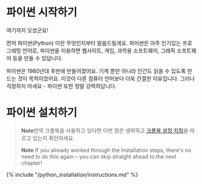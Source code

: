 # 파이썬 시작하기

여기까지 오셨군요!

먼저 파이썬(Python) 이란 무엇인지부터 말씀드릴게요. 파이썬은 아주 인기있는 프로그래밍 언어로, 파이썬을 이용하면 웹사이트, 게임, 과학용 소프트웨어, 그래픽 소프트웨어 등을 만들 수 있답니다.

파이썬은 1980년대 후반에 만들어졌어요. 기계 뿐만 아니라 인간도 읽을 수 있도록 만드는 것이 목적이었어요. 이것이 다른 컴퓨터 언어보다 더욱 간결한 이유입니다. 그러나 걱정하지 마세요 - 파이썬 또한 정말 강력하답니다.

# 파이썬 설치하기

> **Note**만약 크롬북을 사용하고 있다면 이번 장은 생략하고 [크롬북 설정 지침](../chromebook_setup/README.md)을 따르고 있는지 확인하세요.
> 
> **Note** If you already worked through the Installation steps, there's no need to do this again – you can skip straight ahead to the next chapter!

{% include "/python_installation/instructions.md" %}